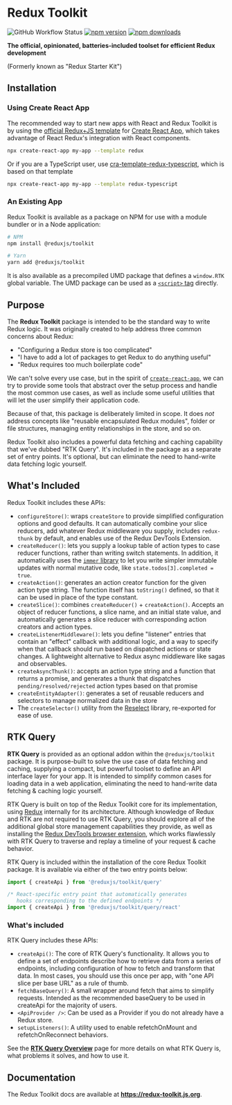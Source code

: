 # Redux Toolkit

![GitHub Workflow Status](https://img.shields.io/github/actions/workflow/status/reduxjs/redux-toolkit/tests.yml?style=flat-square)
[![npm version](https://img.shields.io/npm/v/@reduxjs/toolkit.svg?style=flat-square)](https://www.npmjs.com/package/@reduxjs/toolkit)
[![npm downloads](https://img.shields.io/npm/dm/@reduxjs/toolkit.svg?style=flat-square&label=RTK+downloads)](https://www.npmjs.com/package/@reduxjs/toolkit)

**The official, opinionated, batteries-included toolset for efficient Redux development**

(Formerly known as "Redux Starter Kit")

## Installation

### Using Create React App

The recommended way to start new apps with React and Redux Toolkit is by using the [official Redux+JS template](https://github.com/reduxjs/cra-template-redux) for [Create React App](https://github.com/facebook/create-react-app), which takes advantage of React Redux's integration with React components.

```sh
npx create-react-app my-app --template redux
```

Or if you are a TypeScript user, use [cra-template-redux-typescript](https://github.com/reduxjs/cra-template-redux-typescript), which is based on that template

```sh
npx create-react-app my-app --template redux-typescript
```

### An Existing App

Redux Toolkit is available as a package on NPM for use with a module bundler or in a Node application:

```bash
# NPM
npm install @reduxjs/toolkit

# Yarn
yarn add @reduxjs/toolkit
```

It is also available as a precompiled UMD package that defines a `window.RTK` global variable.
The UMD package can be used as a [`<script>` tag](https://unpkg.com/@reduxjs/toolkit/dist/redux-toolkit.umd.js) directly.

## Purpose

The **Redux Toolkit** package is intended to be the standard way to write Redux logic. It was originally created to help address three common concerns about Redux:

- "Configuring a Redux store is too complicated"
- "I have to add a lot of packages to get Redux to do anything useful"
- "Redux requires too much boilerplate code"

We can't solve every use case, but in the spirit of [`create-react-app`](https://github.com/facebook/create-react-app), we can try to provide some tools that abstract over the setup process and handle the most common use cases, as well as include some useful utilities that will let the user simplify their application code.

Because of that, this package is deliberately limited in scope. It does _not_ address concepts like "reusable encapsulated Redux modules", folder or file structures, managing entity relationships in the store, and so on.

Redux Toolkit also includes a powerful data fetching and caching capability that we've dubbed "RTK Query". It's included in the package as a separate set of entry points. It's optional, but can eliminate the need to hand-write data fetching logic yourself.

## What's Included

Redux Toolkit includes these APIs:

- `configureStore()`: wraps `createStore` to provide simplified configuration options and good defaults. It can automatically combine your slice reducers, add whatever Redux middleware you supply, includes `redux-thunk` by default, and enables use of the Redux DevTools Extension.
- `createReducer()`: lets you supply a lookup table of action types to case reducer functions, rather than writing switch statements. In addition, it automatically uses the [`immer` library](https://github.com/mweststrate/immer) to let you write simpler immutable updates with normal mutative code, like `state.todos[3].completed = true`.
- `createAction()`: generates an action creator function for the given action type string. The function itself has `toString()` defined, so that it can be used in place of the type constant.
- `createSlice()`: combines  `createReducer()` + `createAction()`. Accepts an object of reducer functions, a slice name, and an initial state value, and automatically generates a slice reducer with corresponding action creators and action types.
- `createListenerMiddleware()`: lets you define "listener" entries that contain an "effect" callback with additional logic, and a way to specify when that callback should run based on dispatched actions or state changes. A lightweight alternative to Redux async middleware like sagas and observables. 
- `createAsyncThunk()`: accepts an action type string and a function that returns a promise, and generates a thunk that dispatches `pending/resolved/rejected` action types based on that promise
- `createEntityAdapter()`: generates a set of reusable reducers and selectors to manage normalized data in the store
- The `createSelector()` utility from the [Reselect](https://github.com/reduxjs/reselect) library, re-exported for ease of use.

## RTK Query

**RTK Query** is provided as an optional addon within the `@reduxjs/toolkit` package. It is purpose-built to solve the use case of data fetching and caching, supplying a compact, but powerful toolset to define an API interface layer for your app. It is intended to simplify common cases for loading data in a web application, eliminating the need to hand-write data fetching & caching logic yourself.

RTK Query is built on top of the Redux Toolkit core for its implementation, using [Redux](https://redux.js.org/) internally for its architecture. Although knowledge of Redux and RTK are not required to use RTK Query, you should explore all of the additional global store management capabilities they provide, as well as installing the [Redux DevTools browser extension](https://github.com/reduxjs/redux-devtools), which works flawlessly with RTK Query to traverse and replay a timeline of your request & cache behavior.

RTK Query is included within the installation of the core Redux Toolkit package. It is available via either of the two entry points below:

```ts no-transpile
import { createApi } from '@reduxjs/toolkit/query'

/* React-specific entry point that automatically generates
   hooks corresponding to the defined endpoints */
import { createApi } from '@reduxjs/toolkit/query/react'
```

### What's included

RTK Query includes these APIs:

- `createApi()`: The core of RTK Query's functionality. It allows you to define a set of endpoints describe how to retrieve data from a series of endpoints, including configuration of how to fetch and transform that data. In most cases, you should use this once per app, with "one API slice per base URL" as a rule of thumb.
- `fetchBaseQuery()`: A small wrapper around fetch that aims to simplify requests. Intended as the recommended baseQuery to be used in createApi for the majority of users.
- `<ApiProvider />`: Can be used as a Provider if you do not already have a Redux store.
- `setupListeners()`: A utility used to enable refetchOnMount and refetchOnReconnect behaviors.

See the [**RTK Query Overview**](https://redux-toolkit.js.org/rtk-query/overview) page for more details on what RTK Query is, what problems it solves, and how to use it.

## Documentation

The Redux Toolkit docs are available at **https://redux-toolkit.js.org**.
